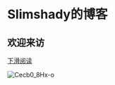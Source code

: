 # **Slimshady的博客**

## 欢迎来访

[下滑阅读]()

![Cecb0_8Hx-o](https://tva1.sinaimg.cn/large/007S8ZIlgy1gf5wpgfn7ij31hc0u0e81.jpg)